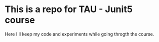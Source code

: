 # This is a repo for TAU - Junit5 course

Here I'll keep my code and experiments while going throgth the course. 
